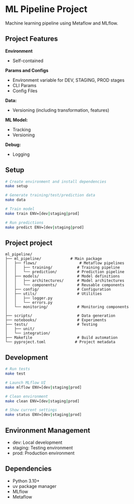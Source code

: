 # ML Pipeline Project

Machine learning pipeline using Metaflow and MLflow.

## Project Features

**Environment**

- Self-contained

**Params and Configs**

- Environment variable for DEV, STAGING, PROD stages
- CLI Params
- Config Files

**Data:**

- Versioning (including transformation, features)

**ML Model:**

- Tracking
- Versioning

**Debug:**

- Logging

## Setup

```bash
# Create environment and install dependencies
make setup

# Generate training/test/prediction data
make data

# Train model
make train ENV=[dev|staging|prod]

# Run predictions
make predict ENV=[dev|staging|prod]
```

## Project project

```
ml_pipeline/
├── ml_pipeline/             # Main package
│   ├── flows/                   # Metaflow pipelines
│   │   ├── training/           # Training pipeline
│   │   └── prediction/         # Prediction pipeline
│   ├── models/                 # Model definitions
│   │   ├── architectures/      # Model architectures
│   │   └── components/         # Reusable components
│   ├── config/                 # Configuration
│   ├── utils/                  # Utilities
│   │   ├── logger.py
│   │   └── errors.py
│   └── monitoring/             # Monitoring components
│
├── scripts/                    # Data generation
├── notebooks/                  # Experiments
├── tests/                      # Testing
│   ├── unit/
│   └── integration/
├── Makefile                    # Build automation
└── pyproject.toml             # Project metadata
```

## Development

```bash
# Run tests
make test

# Launch MLflow UI
make mlflow ENV=[dev|staging|prod]

# Clean environment
make clean ENV=[dev|staging|prod]

# Show current settings
make status ENV=[dev|staging|prod]
```

## Environment Management

- dev: Local development
- staging: Testing environment
- prod: Production environment

## Dependencies

- Python 3.10+
- uv package manager
- MLflow
- Metaflow
